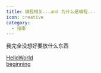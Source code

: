 ```yaml
---
title: 编程相关...and 为什么是编程...
icon: creative
category:
  - 指南
---
```


我完全没想好要放什么东西

[HelloWorld](helloworld/README.md)\
[beginning](./helloworld/beginning.md)
